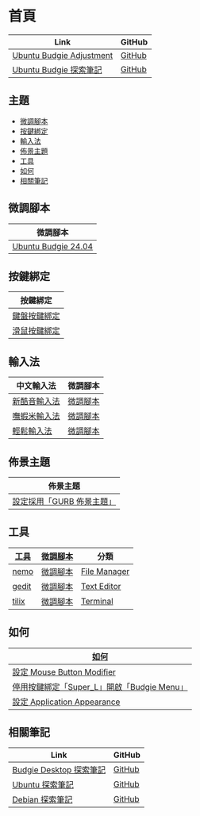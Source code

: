 

# 首頁

| Link | GitHub |
| ---- | ------ |
| [Ubuntu Budgie Adjustment](https://samwhelp.github.io/ubuntu-budgie-adjustment/) | [GitHub](https://github.com/samwhelp/ubuntu-budgie-adjustment) |
| [Ubuntu Budgie 探索筆記](https://samwhelp.github.io/note-about-ubuntu-budgie/) | [GitHub](https://github.com/samwhelp/note-about-ubuntu-budgie) |




## 主題

* [微調腳本](#微調腳本)
* [按鍵綁定](#按鍵綁定)
* [輸入法](#輸入法)
* [佈景主題](#佈景主題)
* [工具](#工具)
* [如何](#如何)
* [相關筆記](#相關筆記)




## 微調腳本

| 微調腳本 |
| -------- |
| [Ubuntu Budgie 24.04](https://github.com/samwhelp/ubuntu-budgie-adjustment/tree/main/prototype/main) |




## 按鍵綁定

| 按鍵綁定 |
| --- |
| [鍵盤按鍵綁定](https://samwhelp.github.io/note-about-ubuntu-budgie/read/config/keybind.html) |
| [滑鼠按鍵綁定](https://samwhelp.github.io/note-about-ubuntu-budgie/read/config/mousebind.html) |




## 輸入法

| 中文輸入法 | 微調腳本 |
| ---------- | -------- |
| [新酷音輸入法](https://samwhelp.github.io/note-about-ubuntu-budgie/read/subject/input-method/fcitx5/module/fcitx5-chewing.html) | [微調腳本](https://github.com/samwhelp/ubuntu-budgie-adjustment/tree/main/prototype/main/im-config/fcitx5/fcitx5-chewing) |
| [嘸蝦米輸入法](https://samwhelp.github.io/note-about-ubuntu-budgie/read/subject/input-method/fcitx5/table/fcitx5-table-boshiamy.html) | [微調腳本](https://github.com/samwhelp/ubuntu-budgie-adjustment/tree/main/prototype/main/im-config/fcitx5/fcitx5-table-boshiamy) |
| [輕鬆輸入法](https://samwhelp.github.io/note-about-ubuntu-budgie/read/subject/input-method/fcitx5/table/fcitx5-table-easy-large.html) | [微調腳本](https://github.com/samwhelp/ubuntu-budgie-adjustment/tree/main/prototype/main/im-config/fcitx5/fcitx5-table-easy-large) |




## 佈景主題

| 佈景主題 |
| -------- |
| [設定採用「GURB 佈景主題」](https://samwhelp.github.io/note-about-ubuntu-budgie/read/subject/grub.html) |




## 工具

| [工具](https://samwhelp.github.io/note-about-ubuntu-budgie/read/subject/tool.html) | [微調腳本](https://github.com/samwhelp/ubuntu-budgie-adjustment/tree/main/prototype/main/tool-config) | 分類 |
| --- | --- | --- |
| [nemo](https://samwhelp.github.io/note-about-ubuntu-budgie/read/subject/tool/file-manager/nemo.html) | [微調腳本](https://github.com/samwhelp/ubuntu-budgie-adjustment/tree/main/prototype/main/tool-config/part/nemo) | [File Manager](https://samwhelp.github.io/note-about-ubuntu-budgie/read/subject/tool/file-manager.html) |
| [gedit](https://samwhelp.github.io/note-about-ubuntu-budgie/read/subject/tool/text-editor/gedit.html) | [微調腳本](https://github.com/samwhelp/ubuntu-budgie-adjustment/tree/main/prototype/main/tool-config/part/gedit) | [Text Editor](https://samwhelp.github.io/note-about-ubuntu-budgie/read/subject/tool/text-editor.html) |
| [tilix](https://samwhelp.github.io/note-about-ubuntu-budgie/read/subject/tool/terminal/tilix.html) | [微調腳本](https://github.com/samwhelp/ubuntu-budgie-adjustment/tree/main/prototype/main/tool-config/part/tilix) | [Terminal](https://samwhelp.github.io/note-about-ubuntu-budgie/read/subject/tool/terminal.html) |




## 如何

| [如何](https://samwhelp.github.io/note-about-ubuntu-budgie/read/howto.html) |
| ------- |
| [設定 Mouse Button Modifier](https://samwhelp.github.io/note-about-ubuntu-budgie/read/howto/config-mouse-button-modifier.html) |
| [停用按鍵綁定「Super_L」開啟「Budgie Menu」](https://samwhelp.github.io/note-about-ubuntu-budgie/read/howto/disable-keybind-open-budgie-menu.html) |
| [設定 Application Appearance](https://samwhelp.github.io/note-about-ubuntu-budgie/read/howto/config-application-appearance.html) |




## 相關筆記

| Link | GitHub |
| ---- | ------ |
| [Budgie Desktop 探索筆記](https://samwhelp.github.io/note-about-budgie/) | [GitHub](https://github.com/samwhelp/note-about-budgie) |
| [Ubuntu 探索筆記](https://samwhelp.github.io/note-about-ubuntu/) | [GitHub](https://github.com/samwhelp/note-about-ubuntu) |
| [Debian 探索筆記](https://samwhelp.github.io/note-about-debian/) | [GitHub](https://github.com/samwhelp/note-about-debian) |

